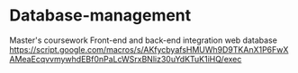 # Database-management
Master's coursework
Front-end and back-end integration web database
https://script.google.com/macros/s/AKfycbyafsHMUWh9D9TKAnX1P6FwXAMeaEcqvvmywhdEBf0nPaLcWSrxBNliz30uYdKTuK1iHQ/exec
